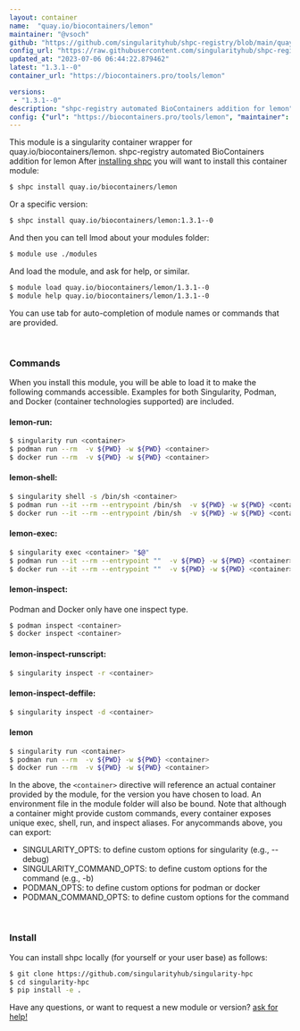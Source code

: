 ```yaml
---
layout: container
name:  "quay.io/biocontainers/lemon"
maintainer: "@vsoch"
github: "https://github.com/singularityhub/shpc-registry/blob/main/quay.io/biocontainers/lemon/container.yaml"
config_url: "https://raw.githubusercontent.com/singularityhub/shpc-registry/main/quay.io/biocontainers/lemon/container.yaml"
updated_at: "2023-07-06 06:44:22.879462"
latest: "1.3.1--0"
container_url: "https://biocontainers.pro/tools/lemon"

versions:
 - "1.3.1--0"
description: "shpc-registry automated BioContainers addition for lemon"
config: {"url": "https://biocontainers.pro/tools/lemon", "maintainer": "@vsoch", "description": "shpc-registry automated BioContainers addition for lemon", "latest": {"1.3.1--0": "sha256:90f08f5a756311e279d13deba06e374d3c546b2d3534e6c1abd3f63eb170e747"}, "tags": {"1.3.1--0": "sha256:90f08f5a756311e279d13deba06e374d3c546b2d3534e6c1abd3f63eb170e747"}, "docker": "quay.io/biocontainers/lemon"}
---
```


This module is a singularity container wrapper for quay.io/biocontainers/lemon.
shpc-registry automated BioContainers addition for lemon
After [installing shpc](#install) you will want to install this container module:


```bash
$ shpc install quay.io/biocontainers/lemon
```

Or a specific version:

```bash
$ shpc install quay.io/biocontainers/lemon:1.3.1--0
```

And then you can tell lmod about your modules folder:

```bash
$ module use ./modules
```

And load the module, and ask for help, or similar.

```bash
$ module load quay.io/biocontainers/lemon/1.3.1--0
$ module help quay.io/biocontainers/lemon/1.3.1--0
```

You can use tab for auto-completion of module names or commands that are provided.

<br>

### Commands

When you install this module, you will be able to load it to make the following commands accessible.
Examples for both Singularity, Podman, and Docker (container technologies supported) are included.

#### lemon-run:

```bash
$ singularity run <container>
$ podman run --rm  -v ${PWD} -w ${PWD} <container>
$ docker run --rm  -v ${PWD} -w ${PWD} <container>
```

#### lemon-shell:

```bash
$ singularity shell -s /bin/sh <container>
$ podman run --it --rm --entrypoint /bin/sh  -v ${PWD} -w ${PWD} <container>
$ docker run --it --rm --entrypoint /bin/sh  -v ${PWD} -w ${PWD} <container>
```

#### lemon-exec:

```bash
$ singularity exec <container> "$@"
$ podman run --it --rm --entrypoint ""  -v ${PWD} -w ${PWD} <container> "$@"
$ docker run --it --rm --entrypoint ""  -v ${PWD} -w ${PWD} <container> "$@"
```

#### lemon-inspect:

Podman and Docker only have one inspect type.

```bash
$ podman inspect <container>
$ docker inspect <container>
```

#### lemon-inspect-runscript:

```bash
$ singularity inspect -r <container>
```

#### lemon-inspect-deffile:

```bash
$ singularity inspect -d <container>
```



#### lemon

```bash
$ singularity run <container>
$ podman run --rm  -v ${PWD} -w ${PWD} <container>
$ docker run --rm  -v ${PWD} -w ${PWD} <container>
```


In the above, the `<container>` directive will reference an actual container provided
by the module, for the version you have chosen to load. An environment file in the
module folder will also be bound. Note that although a container
might provide custom commands, every container exposes unique exec, shell, run, and
inspect aliases. For anycommands above, you can export:

 - SINGULARITY_OPTS: to define custom options for singularity (e.g., --debug)
 - SINGULARITY_COMMAND_OPTS: to define custom options for the command (e.g., -b)
 - PODMAN_OPTS: to define custom options for podman or docker
 - PODMAN_COMMAND_OPTS: to define custom options for the command

<br>

### Install

You can install shpc locally (for yourself or your user base) as follows:

```bash
$ git clone https://github.com/singularityhub/singularity-hpc
$ cd singularity-hpc
$ pip install -e .
```

Have any questions, or want to request a new module or version? [ask for help!](https://github.com/singularityhub/singularity-hpc/issues)